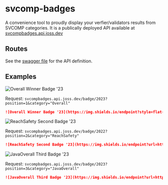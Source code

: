 # svcomp-badges
A convenience tool to proudly display your verfier/validators results from SVCOMP categories. It is a publically deployed API available at [svcompbadges.api.joss.dev](svcompbadges.api.joss.dev)
## Routes
See the [swagger file](https://github.com/JossMoff/svcomp-badges/blob/main/swagger.json) for the API definition.
## Examples
![Overall Winner Badge '23](https://img.shields.io/endpoint?style=flat-square&url=https%3A%2F%2Fsvcompbadges.api.joss.dev%2Fbadge%2F2023%3Fposition%3D1%26category%3D%2522Overall%2522)

Request: `svcompbadges.api.joss.dev/badge/2023?position=1&category="Overall"`
```markdown
![Overall Winner Badge '23](https://img.shields.io/endpoint?style=flat-square&url=https%3A%2F%2Fsvcompbadges.api.joss.dev%2Fbadge%2F2023%3Fposition%3D1%26category%3D%2522Overall%2522))
```

![ReachSafety Second Badge '23](https://img.shields.io/endpoint?url=https%3A%2F%2Fsvcompbadges.api.joss.dev%2Fbadge%2F2022%3Fposition%3D2%26category%3D%2522ReachSafety%2522)

Request: `svcompbadges.api.joss.dev/badge/2022?position=2&category="ReachSafety"`
```markdown
![ReachSafety Second Badge '23](https://img.shields.io/endpoint?url=https%3A%2F%2Fsvcompbadges.api.joss.dev%2Fbadge%2F2022%3Fposition%3D2%26category%3D%2522ReachSafety%2522)

```
![JavaOverall Third Badge '23](https://img.shields.io/endpoint?style=plastic&url=https%3A%2F%2Fsvcompbadges.api.joss.dev%2Fbadge%2F2023%3Fposition%3D3%26category%3D%2522JavaOverall%2522)

Request: `svcompbadges.api.joss.dev/badge/2023?position=3&category="JavaOverall"`
```markdown
![JavaOverall Third Badge '23](https://img.shields.io/endpoint?url=https%3A%2F%2Fsvcompbadges.api.joss.dev%2Fbadge%2F2023%3Fposition%3D3%26category%3D%2522JavaOverall%2522)
```